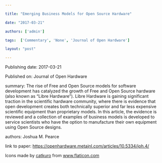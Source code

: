 ---
title: "Emerging Business Models for Open Source Hardware"
date: "2017-03-21"
authors: ['admin']
tags:  ['Commentary', 'None', 'Journal of Open Hardware']
layout: "post"
---
Publishing date: 2017-03-21

Published on: Journal of Open Hardware

summary: The rise of Free and Open Source models for software development has catalyzed the growth of Free and Open Source hardware (also known as “Libre Hardware”). Libre Hardware is gaining significant traction in the scientific hardware community, where there is evidence that open development creates both technically superior and far less expensive scientific equipment than proprietary models. In this article, the evidence is reviewed and a collection of examples of business models is developed to service scientists who have the option to manufacture their own equipment using Open Source designs. 

authors: Joshua M. Pearce

link to paper: https://openhardware.metajnl.com/articles/10.5334/joh.4/

Icons made by <a href="https://www.flaticon.com/free-icon/bookshelves_3576884" title="catkuro">catkuro</a> from <a href="https://www.flaticon.com/" title="Flaticon"> www.flaticon.com</a>
